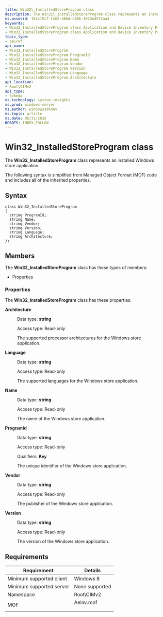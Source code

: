 ```yaml
---
title: Win32\_InstalledStoreProgram class
description: The Win32\_InstalledStoreProgram class represents an installed Windows store application.
ms.assetid: 154c19c7-f2e5-48bd-b05b-3022e45f2aa4
keywords:
- Win32_InstalledStoreProgram class Application and Device Inventory Provider
- Win32_InstalledStoreProgram class Application and Device Inventory Provider , described
topic_type:
- apiref
api_name:
- Win32_InstalledStoreProgram
- Win32_InstalledStoreProgram.ProgramId
- Win32_InstalledStoreProgram.Name
- Win32_InstalledStoreProgram.Vendor
- Win32_InstalledStoreProgram.Version
- Win32_InstalledStoreProgram.Language
- Win32_InstalledStoreProgram.Architecture
api_location:
- Root\CIMv2
api_type:
- Schema
ms.technology: system-insights
ms.prod: windows-server
ms.author: windowssdkdev
ms.topic: article
ms.date: 05/31/2018
ROBOTS: INDEX,FOLLOW
---
```


# Win32\_InstalledStoreProgram class

The **Win32\_InstalledStoreProgram** class represents an installed Windows store application.

The following syntax is simplified from Managed Object Format (MOF) code and includes all of the inherited properties.

## Syntax

``` syntax
class Win32_InstalledStoreProgram
{
  string ProgramId;
  string Name;
  string Vendor;
  string Version;
  string Language;
  string Architecture;
};
```

## Members

The **Win32\_InstalledStoreProgram** class has these types of members:

-   [Properties](#properties)

### Properties

The **Win32\_InstalledStoreProgram** class has these properties.

<dl> <dt>

**Architecture**
</dt> <dd> <dl> <dt>

Data type: **string**
</dt> <dt>

Access type: Read-only
</dt> </dl>

The supported processor architectures for the Windows store application.

</dd> <dt>

**Language**
</dt> <dd> <dl> <dt>

Data type: **string**
</dt> <dt>

Access type: Read-only
</dt> </dl>

The supported languages for the Windows store application.

</dd> <dt>

**Name**
</dt> <dd> <dl> <dt>

Data type: **string**
</dt> <dt>

Access type: Read-only
</dt> </dl>

The name of the Windows store application.

</dd> <dt>

**ProgramId**
</dt> <dd> <dl> <dt>

Data type: **string**
</dt> <dt>

Access type: Read-only
</dt> <dt>

Qualifiers: **Key**
</dt> </dl>

The unique identifier of the Windows store application.

</dd> <dt>

**Vendor**
</dt> <dd> <dl> <dt>

Data type: **string**
</dt> <dt>

Access type: Read-only
</dt> </dl>

The publisher of the Windows store application.

</dd> <dt>

**Version**
</dt> <dd> <dl> <dt>

Data type: **string**
</dt> <dt>

Access type: Read-only
</dt> </dl>

The version of the Windows store application.

</dd> </dl>

## Requirements



|    Requirement                   |    Details                                 |
|-------------------------------------|--------------------------------------------------------------------------------------|
| Minimum supported client<br/> | Windows 8<br/>                                                                 |
| Minimum supported server<br/> | None supported<br/>                                                            |
| Namespace<br/>                | Root\\CIMv2<br/>                                                               |
| MOF<br/>                      | <dl> <dt>Aeinv.mof</dt> </dl> |



 

 





